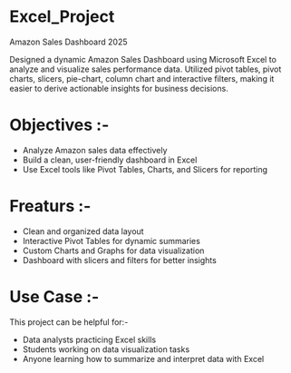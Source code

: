 # Excel_Project

Amazon Sales Dashboard 2025

Designed a dynamic Amazon Sales Dashboard using Microsoft Excel to analyze and visualize sales performance data. Utilized pivot tables, pivot charts, slicers, pie-chart, column chart and interactive filters, making it easier to derive actionable insights for business decisions.

# Objectives :-
* Analyze Amazon sales data effectively
* Build a clean, user-friendly dashboard in Excel
* Use Excel tools like Pivot Tables, Charts, and Slicers for reporting
  
# Freaturs :-
* Clean and organized data layout
* Interactive Pivot Tables for dynamic summaries
* Custom Charts and Graphs for data visualization
* Dashboard with slicers and filters for better insights
  
# Use Case :-
This project can be helpful for:-

* Data analysts practicing Excel skills
* Students working on data visualization tasks
* Anyone learning how to summarize and interpret data with Excel

  

